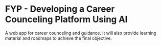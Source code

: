 # FYP - Developing a Career Counceling Platform Using AI
A web app for career counceling and guidance. It will also provide learning material and roadmaps to achieve the final objective.
